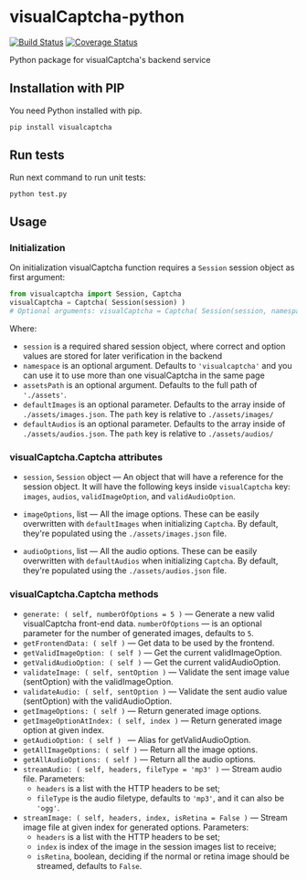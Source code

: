 # visualCaptcha-python

[![Build Status](http://img.shields.io/travis/emotionLoop/visualCaptcha-python.svg)](http://travis-ci.org/emotionLoop/visualCaptcha-python)
[![Coverage Status](https://coveralls.io/repos/emotionLoop/visualCaptcha-python/badge.png)](https://coveralls.io/r/emotionLoop/visualCaptcha-python)

Python package for visualCaptcha's backend service


## Installation with PIP

You need Python installed with pip.
```
pip install visualcaptcha
```

## Run tests

Run next command to run unit tests:
```
python test.py
```

## Usage

### Initialization

On initialization visualCaptcha function requires a `Session` session object as first argument:

```python
from visualcaptcha import Session, Captcha
visualCaptcha = Captcha( Session(session) )
# Optional arguments: visualCaptcha = Captcha( Session(session, namespace), assetsPath, defaultImages, defaultAudios )
```

Where:

- `session` is a required shared session object, where correct and option values are stored for later verification in the backend
- `namespace` is an optional argument. Defaults to `'visualcaptcha'` and  you can use it to use more than one visualCaptcha in the same page
- `assetsPath` is an optional argument. Defaults to the full path of `'./assets'`.
- `defaultImages` is an optional parameter. Defaults to the array inside of `./assets/images.json`. The `path` key is relative to `./assets/images/`
- `defaultAudios` is an optional parameter. Defaults to the array inside of `./assets/audios.json`. The `path` key is relative to `./assets/audios/`

### visualCaptcha.Captcha attributes

- `session`, `Session` object — An object that will have a reference for the session object.
It will have the following keys inside `visualCaptcha` key: `images`, `audios`, `validImageOption`, and `validAudioOption`.

- `imageOptions`, list — All the image options.
These can be easily overwritten with `defaultImages` when initializing `Captcha`.
By default, they're populated using the `./assets/images.json` file.

- `audioOptions`, list — All the audio options.
These can be easily overwritten with `defaultAudios` when initializing `Captcha`.
By default, they're populated using the `./assets/audios.json` file.

### visualCaptcha.Captcha methods

- `generate: ( self, numberOfOptions = 5 )` — Generate a new valid visualCaptcha front-end data. `numberOfOptions` — is an optional parameter for the number of generated images, defaults to `5`.
- `getFrontendData: ( self )` — Get data to be used by the frontend.
- `getValidImageOption: ( self )` — Get the current validImageOption.
- `getValidAudioOption: ( self )` — Get the current validAudioOption.
- `validateImage: ( self, sentOption )` — Validate the sent image value (sentOption) with the validImageOption.
- `validateAudio: ( self, sentOption )` — Validate the sent audio value (sentOption) with the validAudioOption.
- `getImageOptions: ( self )` — Return generated image options.
- `getImageOptionAtIndex: ( self, index )` — Return generated image option at given index.
- `getAudioOption: ( self ) ` — Alias for getValidAudioOption.
- `getAllImageOptions: ( self )` — Return all the image options.
- `getAllAudioOptions: ( self )` — Return all the audio options.
- `streamAudio: ( self, headers, fileType = 'mp3' )` — Stream audio file. Parameters:
  - `headers` is a list with the HTTP headers to be set;
  - `fileType` is the audio filetype, defaults to `'mp3'`, and it can also be `'ogg'`.
- `streamImage: ( self, headers, index, isRetina = False )` — Stream image file at given index for generated options. Parameters:
  - `headers` is a list with the HTTP headers to be set;
  - `index` is index of the image in the session images list to receive;
  - `isRetina`, boolean, deciding if the normal or retina image should be streamed, defaults to `False`.
